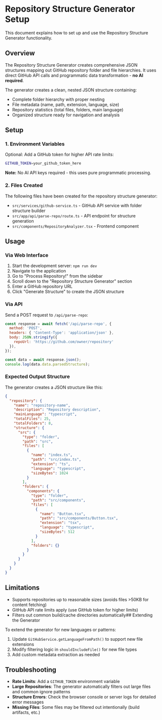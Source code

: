 # Repository Structure Generator Setup

This document explains how to set up and use the Repository Structure Generator functionality.

## Overview

The Repository Structure Generator creates comprehensive JSON structures mapping out GitHub repository folder and file hierarchies. It uses direct GitHub API calls and programmatic data transformation - **no AI required**.

The generator creates a clean, nested JSON structure containing:

- Complete folder hierarchy with proper nesting
- File metadata (name, path, extension, language, size)
- Repository statistics (total files, folders, main language)
- Organized structure ready for navigation and analysis

## Setup

### 1. Environment Variables

Optional: Add a GitHub token for higher API rate limits:

```bash
GITHUB_TOKEN=your_github_token_here
```

**Note:** No AI API keys required - this uses pure programmatic processing.

### 2. Files Created

The following files have been created for the repository structure generator:

- `src/services/github-service.ts` - GitHub API service with folder structure builder
- `src/app/api/parse-repo/route.ts` - API endpoint for structure generation
- `src/components/RepositoryAnalyzer.tsx` - Frontend component

## Usage

### Via Web Interface

1. Start the development server: `npm run dev`
2. Navigate to the application
3. Go to "Process Repository!" from the sidebar
4. Scroll down to the "Repository Structure Generator" section
5. Enter a GitHub repository URL
6. Click "Generate Structure" to create the JSON structure

### Via API

Send a POST request to `/api/parse-repo`:

```javascript
const response = await fetch('/api/parse-repo', {
  method: 'POST',
  headers: { 'Content-Type': 'application/json' },
  body: JSON.stringify({ 
    repoUrl: 'https://github.com/owner/repository' 
  }),
});

const data = await response.json();
console.log(data.data.parsedStructure);
```

### Expected Output Structure

The generator creates a JSON structure like this:

```json
{
  "repository": {
    "name": "repository-name",
    "description": "Repository description", 
    "mainLanguage": "typescript",
    "totalFiles": 25,
    "totalFolders": 8,
    "structure": {
      "src": {
        "type": "folder",
        "path": "src",
        "files": [
          {
            "name": "index.ts",
            "path": "src/index.ts",
            "extension": "ts",
            "language": "typescript",
            "sizeBytes": 1024
          }
        ],
        "folders": {
          "components": {
            "type": "folder",
            "path": "src/components",
            "files": [
              {
                "name": "Button.tsx",
                "path": "src/components/Button.tsx",
                "extension": "tsx", 
                "language": "typescript",
                "sizeBytes": 512
              }
            ],
            "folders": {}
          }
        }
      }
    }
  }
}
```

## Limitations

- Supports repositories up to reasonable sizes (avoids files >50KB for content fetching)
- GitHub API rate limits apply (use GitHub token for higher limits)
- Filters out common build/cache directories automatically## Extending the Generator

To extend the generator for new languages or patterns:

1. Update `GitHubService.getLanguageFromPath()` to support new file extensions
2. Modify filtering logic in `shouldIncludeFile()` for new file types
3. Add custom metadata extraction as needed

## Troubleshooting

- **Rate Limits**: Add a `GITHUB_TOKEN` environment variable
- **Large Repositories**: The generator automatically filters out large files and common ignore patterns
- **Structure Errors**: Check the browser console or server logs for detailed error messages
- **Missing Files**: Some files may be filtered out intentionally (build artifacts, etc.)